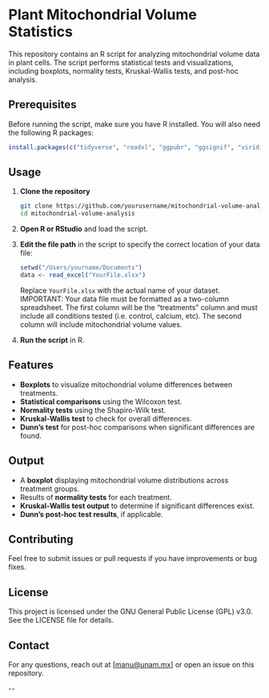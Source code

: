 # Plant Mitochondrial Volume Statistics

This repository contains an R script for analyzing mitochondrial volume data in plant cells. The script performs statistical tests and visualizations, including boxplots, normality tests, Kruskal-Wallis tests, and post-hoc analysis.

## Prerequisites
Before running the script, make sure you have R installed. You will also need the following R packages:

```r
install.packages(c("tidyverse", "readxl", "ggpubr", "ggsignif", "viridisLite", "FSA"))
```

## Usage

1. **Clone the repository**
   ```sh
   git clone https://github.com/yourusername/mitochondrial-volume-analysis.git
   cd mitochondrial-volume-analysis
   ```

2. **Open R or RStudio** and load the script.

3. **Edit the file path** in the script to specify the correct location of your data file:
   ```r
   setwd("/Users/yourname/Documents")
   data <- read_excel("YourFile.xlsx")
   ```
   Replace `YourFile.xlsx` with the actual name of your dataset. IMPORTANT: Your data file must be formatted as a two-column spreadsheet. The first column will be the “treatments” column and must include all conditions tested (i.e. control, calcium, etc). The second column will include mitochondrial volume values.

4. **Run the script** in R.

## Features
- **Boxplots** to visualize mitochondrial volume differences between treatments.
- **Statistical comparisons** using the Wilcoxon test.
- **Normality tests** using the Shapiro-Wilk test.
- **Kruskal-Wallis test** to check for overall differences.
- **Dunn’s test** for post-hoc comparisons when significant differences are found.

## Output
- A **boxplot** displaying mitochondrial volume distributions across treatment groups.
- Results of **normality tests** for each treatment.
- **Kruskal-Wallis test output** to determine if significant differences exist.
- **Dunn’s post-hoc test results**, if applicable.

## Contributing
Feel free to submit issues or pull requests if you have improvements or bug fixes.

## License
This project is licensed under the GNU General Public License (GPL) v3.0. See the LICENSE file for details.

## Contact
For any questions, reach out at [manu@unam.mx] or open an issue on this repository.

--

